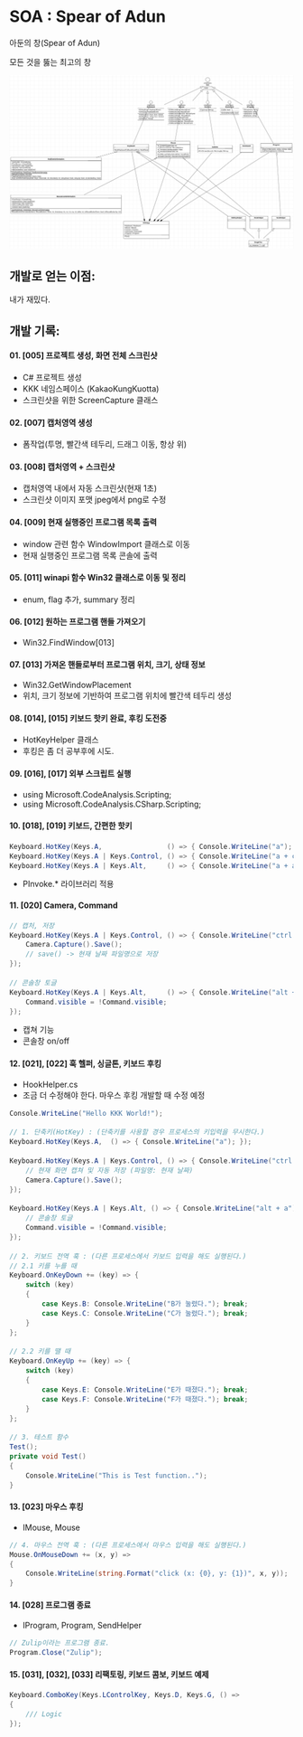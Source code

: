 # SOA : Spear of Adun
아둔의 창(Spear of Adun)

모든 것을 뚫는 최고의 창

![SOA_UML](./uml.png)

## 개발로 얻는 이점:
내가 재밌다.

## 개발 기록:
#### 01. [005] 프로젝트 생성, 화면 전체 스크린샷
- C# 프로젝트 생성
- KKK 네임스페이스 (KakaoKungKuotta)
- 스크린샷을 위한 ScreenCapture 클래스

#### 02. [007] 캡처영역 생성

- 폼작업(투명, 빨간색 테두리, 드래그 이동, 항상 위)

#### 03. [008] 캡처영역 + 스크린샷

- 캡처영역 내에서 자동 스크린샷(현재 1초)
- 스크린샷 이미지 포맷 jpeg에서 png로 수정

#### 04. [009] 현재 실행중인 프로그램 목록 출력

- window 관련 함수 WindowImport 클래스로 이동
- 현재 실행중인 프로그램 목록 콘솔에 출력

#### 05. [011] winapi 함수 Win32 클래스로 이동 및 정리

- enum, flag 추가, summary 정리

#### 06. [012] 원하는 프로그램 핸들 가져오기

- Win32.FindWindow[013]

#### 07. [013] 가져온 핸들로부터 프로그램 위치, 크기, 상태 정보

- Win32.GetWindowPlacement
- 위치, 크기 정보에 기반하여 프로그램 위치에 빨간색 테두리 생성

#### 08. [014], [015] 키보드 핫키 완료, 후킹 도전중

- HotKeyHelper 클래스
- 후킹은 좀 더 공부후에 시도.

#### 09. [016], [017] 외부 스크립트 실행

- using Microsoft.CodeAnalysis.Scripting;
- using Microsoft.CodeAnalysis.CSharp.Scripting;

#### 10. [018], [019] 키보드, 간편한 핫키

```c#
Keyboard.HotKey(Keys.A,                () => { Console.WriteLine("a"); });
Keyboard.HotKey(Keys.A | Keys.Control, () => { Console.WriteLine("a + ctrl"); });
Keyboard.HotKey(Keys.A | Keys.Alt,     () => { Console.WriteLine("a + alt"); });
```

- PInvoke.* 라이브러리 적용

#### 11. [020] Camera, Command

```c#
// 캡처, 저장
Keyboard.HotKey(Keys.A | Keys.Control, () => { Console.WriteLine("ctrl + a");
    Camera.Capture().Save();
    // save() -> 현재 날짜 파일명으로 저장
});

// 콘솔창 토글
Keyboard.HotKey(Keys.A | Keys.Alt,     () => { Console.WriteLine("alt + a");
    Command.visible = !Command.visible;
});
```

- 캡쳐 기능
- 콘솔창 on/off

#### 12. [021], [022] 훅 헬퍼, 싱글톤, 키보드 후킹

- HookHelper.cs
- 조금 더 수정해야 한다. 마우스 후킹 개발할 때 수정 예정

```c#
Console.WriteLine("Hello KKK World!");

// 1. 단축키(HotKey) : (단축키를 사용할 경우 프로세스의 키입력을 무시한다.)
Keyboard.HotKey(Keys.A,  () => { Console.WriteLine("a"); });

Keyboard.HotKey(Keys.A | Keys.Control, () => { Console.WriteLine("ctrl + a");
    // 현재 화면 캡쳐 및 자동 저장 (파일명: 현재 날짜)
    Camera.Capture().Save();
});

Keyboard.HotKey(Keys.A | Keys.Alt, () => { Console.WriteLine("alt + a");
    // 콘솔창 토글
    Command.visible = !Command.visible;
});

// 2. 키보드 전역 훅 : (다른 프로세스에서 키보드 입력을 해도 실행된다.)
// 2.1 키를 누를 때
Keyboard.OnKeyDown += (key) => {
    switch (key)
    {
        case Keys.B: Console.WriteLine("B가 눌렸다."); break;
        case Keys.C: Console.WriteLine("C가 눌렸다."); break;
    }
};

// 2.2 키를 땔 때
Keyboard.OnKeyUp += (key) => {
    switch (key)
    {
        case Keys.E: Console.WriteLine("E가 때졌다."); break;
        case Keys.F: Console.WriteLine("F가 때졌다."); break;
    }
};

// 3. 테스트 함수
Test();
private void Test()
{
    Console.WriteLine("This is Test function..");
}
```

#### 13. [023] 마우스 후킹

- IMouse, Mouse

```c#
// 4. 마우스 전역 훅 : (다른 프로세스에서 마우스 입력을 해도 실행된다.)
Mouse.OnMouseDown += (x, y) =>
{
    Console.WriteLine(string.Format("click (x: {0}, y: {1})", x, y));
}
```

#### 14. [028] 프로그램 종료

- IProgram, Program, SendHelper

```c#
// Zulip이라는 프로그램 종료.
Program.Close("Zulip");
```

#### 15. [031], [032], [033] 리팩토링, 키보드 콤보, 키보드 예제

```c#
Keyboard.ComboKey(Keys.LControlKey, Keys.D, Keys.G, () =>
{
    /// Logic
});
```